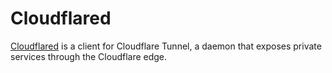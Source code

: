 # Cloudflared

[Cloudflared](https://github.com/cloudflare/cloudflared) is a client for Cloudflare Tunnel, a daemon that exposes private services through the Cloudflare edge.
